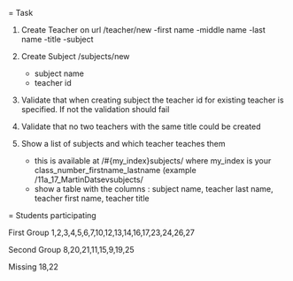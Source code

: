 
= Task
1. Create Teacher on url /teacher/new
	-first name
	-middle name
	-last name
	-title
	-subject

2. Create Subject /subjects/new
	- subject name
	- teacher id

3. Validate that when creating subject the teacher id for existing teacher is specified. If not the validation should fail
4. Validate that no two teachers with the same title could be created
5. Show a list of subjects and which teacher teaches them
	- this is available at /#{my_index}subjects/ where my_index is your class_number_firstname_lastname (example /11a_17_MartinDatsevsubjects/
	- show a table with the columns : subject name, teacher last name, teacher first name, teacher title


= Students participating

First Group
1,2,3,4,5,6,7,10,12,13,14,16,17,23,24,26,27

Second Group
8,20,21,11,15,9,19,25

Missing 18,22
